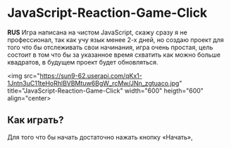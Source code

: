 # JavaScript-Reaction-Game-Click
<b>RUS</b> Игра написана на чистом JavaScript, скажу сразу я не профессионал, так как учу язык менее 2-х дней, но создаю проект для того что бы отслеживать свои начинания, игра очень простая, цель состоит в том что бы за указанное время схватить как можно больше квадратов, в будущем проект будет обновляться.
 <br>
 
 <img src="https://sun9-62.userapi.com/qKx1-1Jntn3uC11teHoRhlBVBMtuw6BgW_rcMw/JNn_zgtuaco.jpg" title="JavaScript-Reaction-Game-Click" width="600" heigth="600" align="center>
 
<h2>Как играть?</h2>
Для того что бы начать достаточно нажать кнопку «Начать», 
